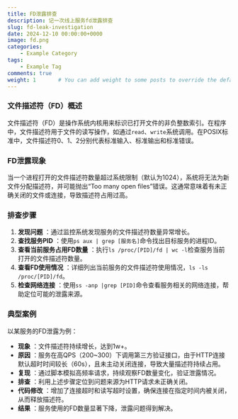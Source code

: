 ```yaml
---
title: FD泄露排查
description: 记一次线上服务fd泄露排查
slug: fd-leak-investigation
date: 2024-12-10 00:00:00+0000
image: fd.png
categories:
    - Example Category
tags:
    - Example Tag
comments: true
weight: 1       # You can add weight to some posts to override the default sorting (date descending)
---
```


### 文件描述符（FD）概述

文件描述符（FD）是操作系统内核用来标识已打开文件的非负整数索引。在程序中，文件描述符用于文件的读写操作，如通过`read`、`write`系统调用。在POSIX标准中，文件描述符0、1、2分别代表标准输入、标准输出和标准错误。

### FD泄露现象

当一个进程打开的文件描述符数量超过系统限制（默认为1024），系统将无法为新文件分配描述符，并可能抛出“Too many open files”错误。这通常意味着有未正确关闭的文件或连接，导致描述符占用过高。

### 排查步骤

1. **发现问题** ：通过监控系统发现服务的文件描述符数量异常增长。
2. **查找服务PID** ：使用`ps aux | grep [服务名]`命令找出目标服务的进程ID。
3. **查看当前服务占用FD数量** ：执行`ls /proc/[PID]/fd | wc -l`检查服务当前打开的文件描述符数量。
4. **查看FD使用情况** ：详细列出当前服务的文件描述符使用情况，`ls -ls /proc/[PID]/fd`。
5. **检查网络连接** ：使用`ss -anp |grep [PID]`命令查看服务相关的网络连接，帮助定位可能的泄露来源。

### 典型案例

以某服务的FD泄露为例：

- **现象** ：文件描述符持续增长，达到1w+。
- **原因** ：服务在高QPS（200~300）下调用第三方验证接口，由于HTTP连接默认超时时间较长（60s），且未主动关闭连接，导致大量描述符持续占用。
- **复现** ：通过脚本模拟高频率请求，持续观察FD数量变化，验证泄露情况。
- **排查** ：利用上述步骤定位到问题来源为HTTP请求未正确关闭。
- **代码修改** ：增加了连接超时和读写超时设置，确保连接在指定时间内被关闭，从而释放描述符。
- **结果** ：服务使用的FD数量显著下降，泄露问题得到解决。